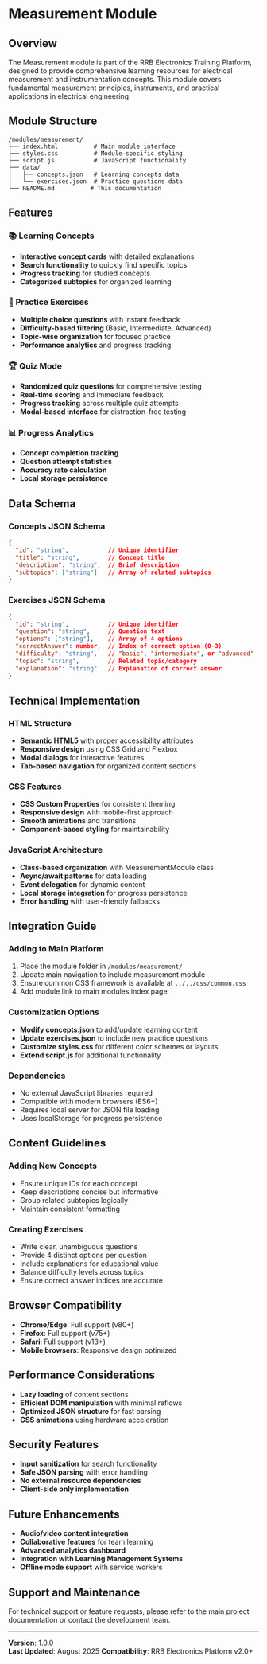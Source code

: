 # Measurement Module

## Overview
The Measurement module is part of the RRB Electronics Training Platform, designed to provide comprehensive learning resources for electrical measurement and instrumentation concepts. This module covers fundamental measurement principles, instruments, and practical applications in electrical engineering.

## Module Structure

```
/modules/measurement/
├── index.html          # Main module interface
├── styles.css          # Module-specific styling
├── script.js           # JavaScript functionality
├── data/
│   ├── concepts.json   # Learning concepts data
│   └── exercises.json  # Practice questions data
└── README.md          # This documentation
```

## Features

### 📚 Learning Concepts
- **Interactive concept cards** with detailed explanations
- **Search functionality** to quickly find specific topics
- **Progress tracking** for studied concepts
- **Categorized subtopics** for organized learning

### 🎯 Practice Exercises
- **Multiple choice questions** with instant feedback
- **Difficulty-based filtering** (Basic, Intermediate, Advanced)
- **Topic-wise organization** for focused practice
- **Performance analytics** and progress tracking

### 🏆 Quiz Mode
- **Randomized quiz questions** for comprehensive testing
- **Real-time scoring** and immediate feedback
- **Progress tracking** across multiple quiz attempts
- **Modal-based interface** for distraction-free testing

### 📊 Progress Analytics
- **Concept completion tracking**
- **Question attempt statistics**
- **Accuracy rate calculation**
- **Local storage persistence**

## Data Schema

### Concepts JSON Schema
```json
{
  "id": "string",           // Unique identifier
  "title": "string",        // Concept title
  "description": "string",  // Brief description
  "subtopics": ["string"]   // Array of related subtopics
}
```

### Exercises JSON Schema
```json
{
  "id": "string",           // Unique identifier
  "question": "string",     // Question text
  "options": ["string"],    // Array of 4 options
  "correctAnswer": number,  // Index of correct option (0-3)
  "difficulty": "string",   // "basic", "intermediate", or "advanced"
  "topic": "string",        // Related topic/category
  "explanation": "string"   // Explanation of correct answer
}
```

## Technical Implementation

### HTML Structure
- **Semantic HTML5** with proper accessibility attributes
- **Responsive design** using CSS Grid and Flexbox
- **Modal dialogs** for interactive features
- **Tab-based navigation** for organized content sections

### CSS Features
- **CSS Custom Properties** for consistent theming
- **Responsive design** with mobile-first approach
- **Smooth animations** and transitions
- **Component-based styling** for maintainability

### JavaScript Architecture
- **Class-based organization** with MeasurementModule class
- **Async/await patterns** for data loading
- **Event delegation** for dynamic content
- **Local storage integration** for progress persistence
- **Error handling** with user-friendly fallbacks

## Integration Guide

### Adding to Main Platform
1. Place the module folder in `/modules/measurement/`
2. Update main navigation to include measurement module
3. Ensure common CSS framework is available at `../../css/common.css`
4. Add module link to main modules index page

### Customization Options
- **Modify concepts.json** to add/update learning content
- **Update exercises.json** to include new practice questions
- **Customize styles.css** for different color schemes or layouts
- **Extend script.js** for additional functionality

### Dependencies
- No external JavaScript libraries required
- Compatible with modern browsers (ES6+)
- Requires local server for JSON file loading
- Uses localStorage for progress persistence

## Content Guidelines

### Adding New Concepts
- Ensure unique IDs for each concept
- Keep descriptions concise but informative
- Group related subtopics logically
- Maintain consistent formatting

### Creating Exercises
- Write clear, unambiguous questions
- Provide 4 distinct options per question
- Include explanations for educational value
- Balance difficulty levels across topics
- Ensure correct answer indices are accurate

## Browser Compatibility
- **Chrome/Edge**: Full support (v80+)
- **Firefox**: Full support (v75+)
- **Safari**: Full support (v13+)
- **Mobile browsers**: Responsive design optimized

## Performance Considerations
- **Lazy loading** of content sections
- **Efficient DOM manipulation** with minimal reflows
- **Optimized JSON structure** for fast parsing
- **CSS animations** using hardware acceleration

## Security Features
- **Input sanitization** for search functionality
- **Safe JSON parsing** with error handling
- **No external resource dependencies**
- **Client-side only implementation**

## Future Enhancements
- **Audio/video content integration**
- **Collaborative features** for team learning
- **Advanced analytics dashboard**
- **Integration with Learning Management Systems**
- **Offline mode support** with service workers

## Support and Maintenance
For technical support or feature requests, please refer to the main project documentation or contact the development team.

---

**Version**: 1.0.0  
**Last Updated**: August 2025 
**Compatibility**: RRB Electronics Platform v2.0+
